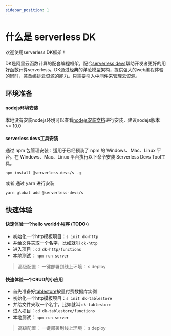 ```yaml
---
sidebar_position: 1
---
```


# 什么是 serverless DK
欢迎使用serverless DK框架！

DK是阿里云函数计算的配套编程框架，配合[serverless devs](https://github.com/serverless-devs/serverless-devs)帮助开发者更好的用好函数计算serverless。DK通过经典的洋葱模型架构，提供强大的web编程体验的同时，兼备编排云资源的能力。只需要引入中间件来管理云资源。

## 环境准备

#### nodejs环境安装
本地没有安装nodejs环境可以查看[nodejs安装文档](https://nodejs.org/zh-cn/download/)进行安装，建议nodejs版本 >= 10.0


#### serverless devs工具安装
通过 npm 包管理安装：适用于已经预装了 npm 的 Windows、Mac、Linux 平台。在 Windows、Mac、Linux 平台执行以下命令安装 Serverless Devs Tool工具。
```
npm install @serverless-devs/s -g
```
或者 通过 yarn 进行安装

```
yarn global add @serverless-devs/s
```

## 快速体验
#### 快速体验一个hello world小程序 (TODO:)
- 初始化一个http模板项目：`s init dk-http`
- 并给文件夹取一个名字，比如就叫 `dk-http`
- 进入项目：`cd dk-http/functions`
- 本地测试： `npm run server`
> 高级配置：
    一键部署到线上环境： s deploy 

#### 快速体验一个CRUD的小应用
- 首先准备好[tablestore](https://otsnext.console.aliyun.com/)按量付费数据库实例
- 初始化一个http模板项目：`s init dk-tablestore`
- 并给文件夹取一个名字，比如就叫 `dk-tablestore`
- 进入项目：`cd dk-tablestore/functions`
- 本地测试： `npm run server`
> 高级配置：
    一键部署到线上环境： s deploy 